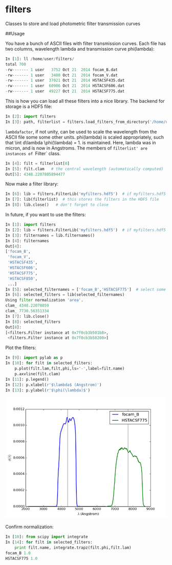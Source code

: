 # filters
Classes to store and load photometric filter transmission curves

##Usage

You have a bunch of ASCII files with filter transmission curves. Each
file has two columns, wavelength lambda and transmission curve
phi(lambda):

```python
In [1]: ll /home/user/filters/
total 700
-rw------- 1 user   3752 Oct 21  2014 focam_B.dat
-rw------- 1 user   3480 Oct 21  2014 focam_V.dat
-rw------- 1 user  37021 Oct 21  2014 HSTACSF435.dat
-rw------- 1 user  60906 Oct 21  2014 HSTACSF606.dat
-rw------- 1 user  49227 Oct 21  2014 HSTACSF775.dat
```

This is how you can load all these filters into a nice library. The
backend for storage is a HDF5 file:

```python
In [2]: import filters
In [3]: path, filterlist = filters.load_filters_from_directory('/home/user/filters',suffix='.dat',lambdafactor=1e4)
```

`lambdafactor`, if not unity, can be used to scale the wavelength from
the ASCII file some some other units. phi(lambda) is scaled
appropriately, such that \int d\lambda \phi(\lambda) = 1. is
maintained. Here, lambda was in micron, and is now in Angstroms. The
members of `filterlist' are instances of `Filter` class.

```python
In [4]: filt = filterlist[0]
In [5]: filt.clam   # the central wavelength (automatically computed)
Out[5]: 4348.2207805894477
```

Now make a filter library:

```python
In [6]: lib = filters.FilterLib('myfilters.hdf5')  # if myfilters.hdf5 doesn't exist, it will be created
In [7]: lib(filterlist)  # this stores the filters in the HDF5 file
In [8]: lib.close()   # don't forget to close
```

In future, if you want to use the filters:

```python
In [1]: import filters
In [2]: lib = filters.FilterLib('myfilters.hdf5')  # if myfilters.hdf5 already exist, it will be simply opened for reading
In [3]: filternames = lib.filternames()
In [4]: filternames
Out[4]: 
['focam_B',
 'focam_V',
 'HSTACSF435',
 'HSTACSF606',
 'HSTACSF775',
 'HSTACSF850',
 ...]
In [5]: selected_filternames = ['focam_B','HSTACSF775']  # select some filters
In [6]: selected_filters = lib(selected_filternames)
Using filter normalization 'area'.
clam_ 4348.22078059
clam_ 7730.56351334
In [7]: lib.close()
In [8]: selected_filters
Out[8]: 
[<filters.Filter instance at 0x7f0cb3b501b8>,
 <filters.Filter instance at 0x7f0cb3b50200>]
```

Plot the filters:

```python
In [9]: import pylab as p
In [10]: for filt in selected_filters:
    p.plot(filt.lam,filt,phi,ls='-',label=filt.name)
    p.axvline(filt.clam)
In [11]: p.legend()
In [12]: p.xlabel(r'$\lambda$ (Angstrom)')
In [13]: p.ylabel(r'$\phi(\lambda)$')
```

![filters.png](./filters.png)

Confirm normalization:

```python
In [10]: from scipy import integrate
In [14]: for filt in selected_filters:
    print filt.name, integrate.trapz(filt.phi,filt.lam)
focam_B 1.0
HSTACSF775 1.0
```
